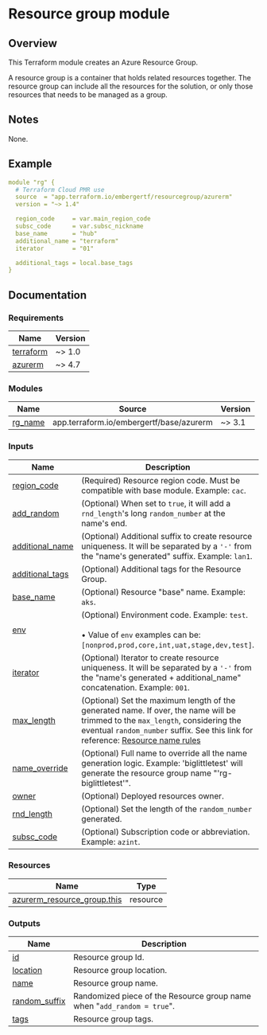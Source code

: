 <!-- BEGIN_TF_DOCS -->
# Resource group module

## Overview

This Terraform module creates an Azure Resource Group.

A resource group is a container that holds related resources together.
The resource group can include all the resources for the solution, or only those resources that needs to be managed as a group.

## Notes

None.

## Example

```yaml
module "rg" {
  # Terraform Cloud PMR use
  source  = "app.terraform.io/embergertf/resourcegroup/azurerm"
  version = "~> 1.4"

  region_code     = var.main_region_code
  subsc_code      = var.subsc_nickname
  base_name       = "hub"
  additional_name = "terraform"
  iterator        = "01"

  additional_tags = local.base_tags
}
```

## Documentation
<!-- markdownlint-disable MD033 -->

### Requirements

| Name | Version |
|------|---------|
| <a name="requirement_terraform"></a> [terraform](#requirement\_terraform) | ~> 1.0 |
| <a name="requirement_azurerm"></a> [azurerm](#requirement\_azurerm) | ~> 4.7 |

### Modules

| Name | Source | Version |
|------|--------|---------|
| <a name="module_rg_name"></a> [rg\_name](#module\_rg\_name) | app.terraform.io/embergertf/base/azurerm | ~> 3.1 |

### Inputs

| Name | Description | Type | Default | Required |
|------|-------------|------|---------|:--------:|
| <a name="input_region_code"></a> [region\_code](#input\_region\_code) | (Required) Resource region code. Must be compatible with base module. Example: `cac`. | `string` | n/a | yes |
| <a name="input_add_random"></a> [add\_random](#input\_add\_random) | (Optional) When set to `true`, it will add a `rnd_length`'s long `random_number` at the name's end. | `bool` | `false` | no |
| <a name="input_additional_name"></a> [additional\_name](#input\_additional\_name) | (Optional) Additional suffix to create resource uniqueness. It will be separated by a `'-'` from the "name's generated" suffix. Example: `lan1`. | `string` | `null` | no |
| <a name="input_additional_tags"></a> [additional\_tags](#input\_additional\_tags) | (Optional) Additional tags for the Resource Group. | `map(string)` | `null` | no |
| <a name="input_base_name"></a> [base\_name](#input\_base\_name) | (Optional) Resource "base" name. Example: `aks`. | `string` | `null` | no |
| <a name="input_env"></a> [env](#input\_env) | (Optional) Environment code. Example: `test`. <br></br>&#8226; Value of `env` examples can be: `[nonprod,prod,core,int,uat,stage,dev,test]`. | `string` | `null` | no |
| <a name="input_iterator"></a> [iterator](#input\_iterator) | (Optional) Iterator to create resource uniqueness. It will be separated by a `'-'` from the "name's generated + additional\_name" concatenation. Example: `001`. | `string` | `null` | no |
| <a name="input_max_length"></a> [max\_length](#input\_max\_length) | (Optional) Set the maximum length of the generated name. If over, the name will be trimmed to the `max_length`, considering the eventual `random_number` suffix. See this link for reference: [Resource name rules](https://docs.microsoft.com/en-us/azure/azure-resource-manager/management/resource-name-rules) | `number` | `63` | no |
| <a name="input_name_override"></a> [name\_override](#input\_name\_override) | (Optional) Full name to override all the name generation logic. Example: 'biglittletest' will generate the resource group name "'rg-biglittletest'". | `string` | `null` | no |
| <a name="input_owner"></a> [owner](#input\_owner) | (Optional) Deployed resources owner. | `string` | `null` | no |
| <a name="input_rnd_length"></a> [rnd\_length](#input\_rnd\_length) | (Optional) Set the length of the `random_number` generated. | `number` | `2` | no |
| <a name="input_subsc_code"></a> [subsc\_code](#input\_subsc\_code) | (Optional) Subscription code or abbreviation. Example: `azint`. | `string` | `null` | no |

### Resources

| Name | Type |
|------|------|
| [azurerm_resource_group.this](https://registry.terraform.io/providers/hashicorp/azurerm/latest/docs/resources/resource_group) | resource |

### Outputs

| Name | Description |
|------|-------------|
| <a name="output_id"></a> [id](#output\_id) | Resource group Id. |
| <a name="output_location"></a> [location](#output\_location) | Resource group location. |
| <a name="output_name"></a> [name](#output\_name) | Resource group name. |
| <a name="output_random_suffix"></a> [random\_suffix](#output\_random\_suffix) | Randomized piece of the Resource group name when "`add_random = true`". |
| <a name="output_tags"></a> [tags](#output\_tags) | Resource group tags. |

<!-- END_TF_DOCS -->